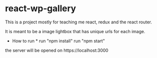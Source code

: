 # react-wp-gallery
This is a project mostly for teaching me react, redux and the react router.

It is meant to be a image lightbox that has unique urls for each image.

* How to run *
run "npm install"
run "npm start"

the server will be opened on https://localhost:3000

